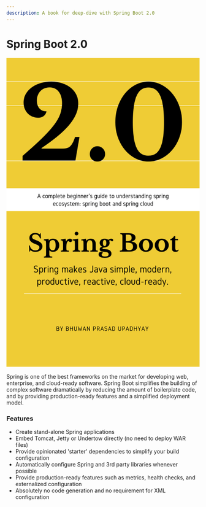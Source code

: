 ```yaml
---
description: A book for deep-dive with Spring Boot 2.0
---
```


# Spring Boot 2.0

![Spring Boot 2.0](.gitbook/assets/cover.png)

Spring is one of the best frameworks on the market for developing web, enterprise, and cloud-ready software. Spring Boot simplifies the building of complex software dramatically by reducing the amount of boilerplate code, and by providing production-ready features and a simplified deployment model.

### Features <a id="features"></a>

* Create stand-alone Spring applications
* Embed Tomcat, Jetty or Undertow directly \(no need to deploy WAR files\)
* Provide opinionated 'starter' dependencies to simplify your build configuration
* Automatically configure Spring and 3rd party libraries whenever possible
* Provide production-ready features such as metrics, health checks, and externalized configuration
* Absolutely no code generation and no requirement for XML configuration

